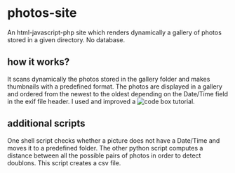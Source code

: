 # photos-site
An html-javascript-php site which renders dynamically a gallery of photos stored in a given directory. No database.
## how it works?
It scans dynamically the photos stored in the gallery folder and makes thumbnails with a predefined format. The photos are displayed in a gallery and ordered from the newest to the oldest depending on the Date/Time field in the exif file header.
I used and improved a ![code box](https://code-boxx.com/) tutorial.
## additional scripts
One shell script checks whether a picture does not have a Date/Time and moves it to a predefined folder.
The other python script computes a distance between all the possible pairs of photos in order to detect doublons. This script creates a csv file.
